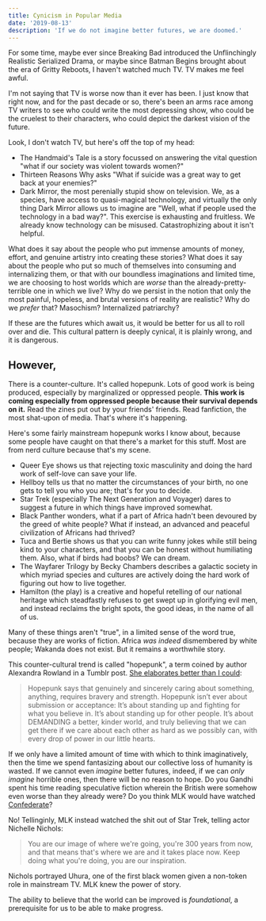 ```yaml
---
title: Cynicism in Popular Media
date: '2019-08-13'
description: 'If we do not imagine better futures, we are doomed.'
---
```


For some time, maybe ever since Breaking Bad introduced the Unflinchingly Realistic Serialized Drama, or maybe since Batman Begins brought about the era of Gritty Reboots, I haven't watched much TV. TV makes me feel awful.

I'm not saying that TV is worse now than it ever has been. I just know that right now, and for the past decade or so, there's been an arms race among TV writers to see who could write the most depressing show, who could be the cruelest to their characters, who could depict the darkest vision of the future.

Look, I don't watch TV, but here's off the top of my head:

-   The Handmaid's Tale is a story focussed on answering the vital question "what if our society was violent towards women?"
-   Thirteen Reasons Why asks "What if suicide was a great way to get back at your enemies?"
-   Dark Mirror, the most perenially stupid show on television. We, as a species, have access to quasi-magical technology, and virtually the only thing Dark Mirror allows us to imagine are "Well, what if people used the technology in a bad way?". This exercise is exhausting and fruitless. We already know technology can be misused. Catastrophizing about it isn't helpful.

What does it say about the people who put immense amounts of money, effort, and genuine artistry into creating these stories? What does it say about the people who put so much of themselves into consuming and internalizing them, or that with our boundless imaginations and limited time, we are choosing to host worlds which are _worse_ than the already-pretty-terrible one in which we live? Why do we persist in the notion that only the most painful, hopeless, and brutal versions of reality are realistic? Why do we _prefer_ that? Masochism? Internalized patriarchy?

If these are the futures which await us, it would be better for us all to roll over and die. This cultural pattern is deeply cynical, it is plainly wrong, and it is dangerous.

## However,

There is a counter-culture. It's called hopepunk. Lots of good work is being produced, especially by marginalized or oppressed people. **This work is coming especially from oppressed people because their survival depends on it.** Read the zines put out by your friends' friends. Read fanfiction, the most shat-upon of media. That's where it's happening.

Here's some fairly mainstream hopepunk works I know about, because some people have caught on that there's a market for this stuff. Most are from nerd culture because that's my scene.

-   Queer Eye shows us that rejecting toxic masculinity and doing the hard work of self-love can save your life.
-   Hellboy tells us that no matter the circumstances of your birth, no one gets to tell you who you are; that's for you to decide.
-   Star Trek (especially The Next Generation and Voyager) dares to suggest a future in which things have improved somewhat.
-   Black Panther wonders, what if a part of Africa hadn't been devoured by the greed of white people? What if instead, an advanced and peaceful civilization of Africans had thrived?
-   Tuca and Bertie shows us that you can write funny jokes while still being kind to your characters, and that you can be honest without humiliating them. Also, what if birds had boobs? We can dream.
-   The Wayfarer Trilogy by Becky Chambers describes a galactic society in which myriad species and cultures are actively doing the hard work of figuring out how to live together.
-   Hamilton (the play) is a creative and hopeful retelling of our national heritage which steadfastly refuses to get swept up in glorifying evil men, and instead reclaims the bright spots, the good ideas, in the name of all of us.

Many of these things aren't "true", in a limited sense of the word true, because they are works of fiction. Africa _was indeed_ dismembered by white people; Wakanda does not exist. But it remains a worthwhile story.

This counter-cultural trend is called "hopepunk", a term coined by author Alexandra Rowland in a Tumblr post. [She elaborates better than I could](https://ariaste.tumblr.com/post/163500138919/ariaste-the-opposite-of-grimdark-is-hopepunk):

> Hopepunk says that genuinely and sincerely caring about something, anything, requires bravery and strength. Hopepunk isn’t ever about submission or acceptance: It’s about standing up and fighting for what you believe in. It’s about standing up for other people. It’s about DEMANDING a better, kinder world, and truly believing that we can get there if we care about each other as hard as we possibly can, with every drop of power in our little hearts.

If we only have a limited amount of time with which to think imaginatively, then the time we spend fantasizing about our collective loss of humanity is wasted. If we cannot even _imagine_ better futures, indeed, if we can _only imagine_ horrible ones, then there will be no reason to hope. Do you Gandhi spent his time reading speculative fiction wherein the British were somehow even worse than they already were? Do you think MLK would have watched [Confederate](<https://en.wikipedia.org/wiki/Confederate_(TV_series)>)?

No! Tellinginly, MLK instead watched the shit out of Star Trek, telling actor Nichelle Nichols:

> You are our image of where we're going, you're 300 years from now, and that means that's where we are and it takes place now. Keep doing what you're doing, you are our inspiration.

Nichols portrayed Uhura, one of the first black women given a non-token role in mainstream TV. MLK knew the power of story.

The ability to believe that the world can be improved is _foundational_, a prerequisite for us to be able to make progress.
